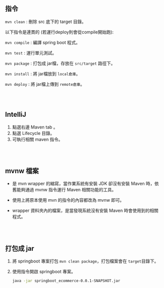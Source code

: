 ## 指令
`mvn clean` : 刪除 src 底下的 target 目錄。

以下指令是連貫的 (若運行deploy則會從compile開始跑): 

`mvn compile` : 編譯 spring boot 程式。

`mvn test` : 運行單元測試。

`mvn package` : 打包成 jar檔，存放在 `src/target` 路徑下。

`mvn install` : 將 jar檔放到 `local倉庫`。

`mvn deploy` : 將 jar檔上傳到 `remote倉庫`。

<br/>

<br/>

## IntelliJ
1. 點選右邊 Maven tab 。
2. 點選 Lifecycle 目錄。
3. 可執行相關 maven 指令。

<br/>

<br/>

## mvnw 檔案
* 是 mvn wrapper 的縮寫，當作業系統有安裝 JDK 卻沒有安裝 Maven 時，依舊能夠通過 mvnw 指令運行 Maven 相關功能的工具。

* 使用上將原本使用 mvn 的指令的內容都改為 mvnw 即可。

* wrapper 資料夾內的檔案，是當發現系統沒有安裝 Maven 時會使用到的相關程式。

<br/>

<br/>

## 打包成 jar
1. 將 springboot 專案打包 `mvn clean package`，打包檔案會在 `target`目錄下。
2. 使用指令開啟 springboot 專案。

    ```sh
    java -jar springboot_ecommerce-0.0.1-SNAPSHOT.jar
    ```